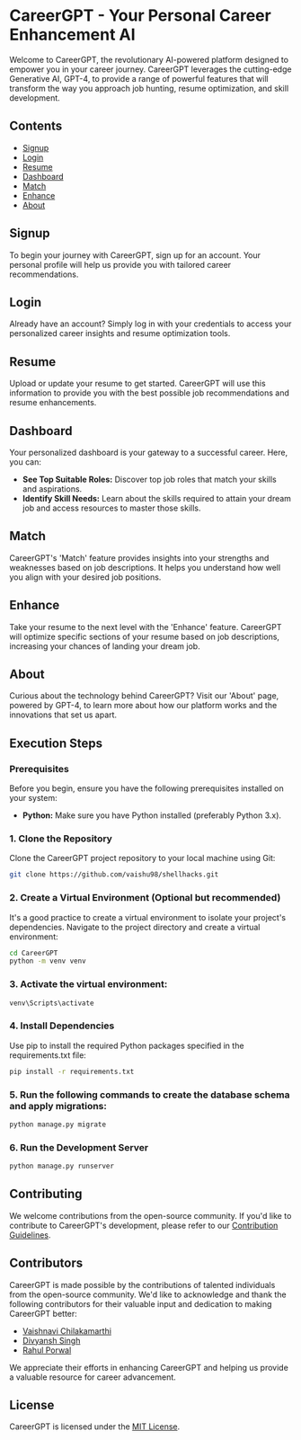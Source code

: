 # CareerGPT - Your Personal Career Enhancement AI

Welcome to CareerGPT, the revolutionary AI-powered platform designed to empower you in your career journey. CareerGPT leverages the cutting-edge Generative AI, GPT-4, to provide a range of powerful features that will transform the way you approach job hunting, resume optimization, and skill development.

## Contents

- [Signup](#signup)
- [Login](#login)
- [Resume](#resume)
- [Dashboard](#dashboard)
- [Match](#match)
- [Enhance](#enhance)
- [About](#about)

## Signup
To begin your journey with CareerGPT, sign up for an account. Your personal profile will help us provide you with tailored career recommendations.

## Login
Already have an account? Simply log in with your credentials to access your personalized career insights and resume optimization tools.

## Resume
Upload or update your resume to get started. CareerGPT will use this information to provide you with the best possible job recommendations and resume enhancements.

## Dashboard
Your personalized dashboard is your gateway to a successful career. Here, you can:
- **See Top Suitable Roles:** Discover top job roles that match your skills and aspirations.
- **Identify Skill Needs:** Learn about the skills required to attain your dream job and access resources to master those skills.

## Match
CareerGPT's 'Match' feature provides insights into your strengths and weaknesses based on job descriptions. It helps you understand how well you align with your desired job positions.

## Enhance
Take your resume to the next level with the 'Enhance' feature. CareerGPT will optimize specific sections of your resume based on job descriptions, increasing your chances of landing your dream job.

## About
Curious about the technology behind CareerGPT? Visit our 'About' page, powered by GPT-4, to learn more about how our platform works and the innovations that set us apart.

## Execution Steps

### Prerequisites

Before you begin, ensure you have the following prerequisites installed on your system:

- **Python:** Make sure you have Python installed (preferably Python 3.x).

### 1. Clone the Repository

Clone the CareerGPT project repository to your local machine using Git:

```bash
git clone https://github.com/vaishu98/shellhacks.git
```

### 2. Create a Virtual Environment (Optional but recommended)

It's a good practice to create a virtual environment to isolate your project's dependencies. Navigate to the project directory and create a virtual environment:

```bash
cd CareerGPT
python -m venv venv
```

### 3. Activate the virtual environment:

```bash
venv\Scripts\activate
```

### 4. Install Dependencies
Use pip to install the required Python packages specified in the requirements.txt file:

```bash
pip install -r requirements.txt

```

### 5. Run the following commands to create the database schema and apply migrations:

```bash
python manage.py migrate
```

### 6. Run the Development Server
```bash
python manage.py runserver
```

## Contributing

We welcome contributions from the open-source community. If you'd like to contribute to CareerGPT's development, please refer to our [Contribution Guidelines](CONTRIBUTING.md).

## Contributors

CareerGPT is made possible by the contributions of talented individuals from the open-source community. We'd like to acknowledge and thank the following contributors for their valuable input and dedication to making CareerGPT better:

- [Vaishnavi Chilakamarthi](https://github.com/vaishnavi-ch)
- [Divyansh Singh](https://github.com/divyansh-singh)
- [Rahul Porwal](https://github.com/rahul-porwal)

We appreciate their efforts in enhancing CareerGPT and helping us provide a valuable resource for career advancement.


## License

CareerGPT is licensed under the [MIT License](LICENSE).
